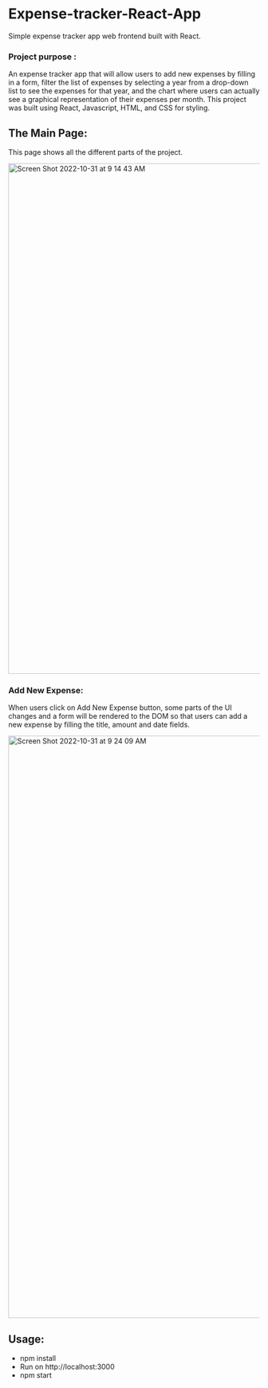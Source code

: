 # Expense-tracker-React-App

Simple expense tracker app web frontend built with React. 


### Project purpose :

An expense tracker app that will allow users to add new expenses by filling in a form, filter the list of expenses by selecting a year from a drop-down list to see the expenses for that year, and the chart where users can actually see a graphical representation of their expenses per month. This project was built using React, Javascript, HTML, and CSS for styling.


## The Main Page:

This page shows all the different parts of the project.

<img width="1024" alt="Screen Shot 2022-10-31 at 9 14 43 AM" src="https://user-images.githubusercontent.com/95029840/198962404-97f1fcb9-fa4f-4e7d-be05-6c588a19d072.png">


### Add New Expense:

When users click on Add New Expense button, some parts of the UI changes and a form will be rendered to the DOM so that users can add a new expense by filling the title, amount and date fields.


<img width="1168" alt="Screen Shot 2022-10-31 at 9 24 09 AM" src="https://user-images.githubusercontent.com/95029840/198964183-bc3a0f0f-1464-4e01-8576-b5cb846410c2.png">




## Usage:

- npm install
- Run on http://localhost:3000
- npm start
